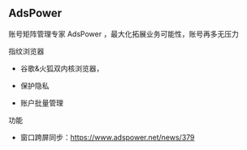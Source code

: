 ## AdsPower

账号矩阵管理专家 AdsPower ，最大化拓展业务可能性，账号再多无压力

指纹浏览器

- 谷歌&火狐双内核浏览器，

- 保护隐私
- 账户批量管理

功能

- 窗口跨屏同步：https://www.adspower.net/news/379

